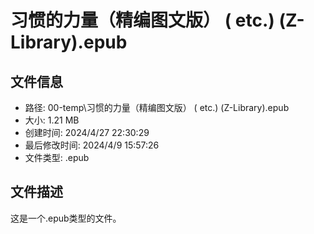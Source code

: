﻿# 习惯的力量（精编图文版） ( etc.) (Z-Library).epub

## 文件信息
- 路径: 00-temp\习惯的力量（精编图文版） ( etc.) (Z-Library).epub
- 大小: 1.21 MB
- 创建时间: 2024/4/27 22:30:29
- 最后修改时间: 2024/4/9 15:57:26
- 文件类型: .epub

## 文件描述
这是一个.epub类型的文件。

